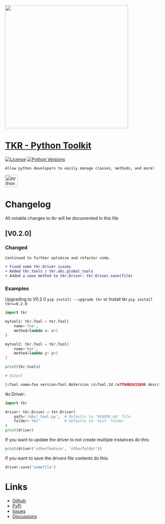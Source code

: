 <div id="header">
  <img src="https://i.ibb.co/gr1sM66/image-removebg-preview-2023-11-16-T193131-291.png" width="400"/>
</div>

# [TKR - Python Toolkit](https://pypi.org/project/tkr/)
[![License](https://img.shields.io/badge/license-MIT-blue.svg)](https://github.com/toolkitr/tkr/blob/main/LICENSE)
[![Python Versions](https://img.shields.io/badge/python-3.10%20|%203.11%20|%203.12%20-blue)](https://www.python.org/downloads/)

```Allow python developers to easily manage classes, methods, and more!```
<p align="left"> <a href="https://www.python.org" target="_blank" rel="noreferrer"> <img src="https://raw.githubusercontent.com/devicons/devicon/master/icons/python/python-original.svg" alt="python" width="40" height="40"/></a></p>

# Changelog

All notable changes to tkr will be documented in this file

## [V0.2.0]

### Changed
```diff
Continued to further optimize and refactor code.

+ Fixed some tkr.Driver issues
+ Added tkr.tools / tkr.abc.global_tools
+ Added a save method to tkr.Driver: tkr.Driver.save(file)
```

### Examples

Upgrading to V0.2.0
`pip install --upgrade tkr`
or Install tkr
`pip install tkr==0.2.0`

```python
import tkr

mytool1: tkr.Tool = tkr.Tool(
    name='foo',
    method=lambda x: x+1
)

mytool2: tkr.Tool = tkr.Tool(
    name='bar',
    method=lambda y: y+2
)

print(tkr.tools)

# Output

[<Tool name=foo version=Tool.NoVersion id=Tool.Id.0x7f0db3431690 description=Tool.Description method=<function <lambda> at 0x7f0db34fbe20> type=TOOL.TKR.CLASSIC>, <Tool name=bar version=Tool.NoVersion id=Tool.Id.0x7f0db34300d0 description=Tool.Description method=<function <lambda> at 0x7f0db3277370> type=TOOL.TKR.CLASSIC>, ...]
```

tkr.Driver:

```python
import tkr

driver: tkr.Driver = tkr.Driver(
    path='/abc/_tool.py',  # Defaults to 'README.md' file
    folder='tkr'           # Defaults to 'test' folder
)
print(driver)
```
If you want to update the driver to not create multiple instances do this:
```python
print(driver('otherfeature', 'otherfolder'))
```
If you want to save the drivers file contents do this:
```python
driver.save('somefile')
```

# Links
- [Github](https://github.com/toolkitr/tkr)
- [PyPi](https://pypi.org/project/tkr)
- [Issues](https://github.com/toolkitr/tkr/issues)
- [Discussions](https://github.com/toolkitr/tkr/discussions)
